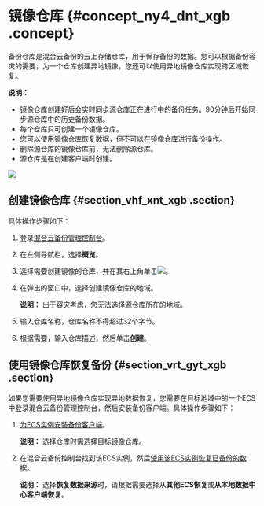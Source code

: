 # 镜像仓库 {#concept_ny4_dnt_xgb .concept}

备份仓库是混合云备份的云上存储仓库，用于保存备份的数据。您可以根据备份容灾的需要，为一个仓库创建异地镜像，您还可以使用异地镜像仓库实现跨区域恢复。

**说明：** 

-   镜像仓库创建好后会实时同步源仓库正在进行中的备份任务。90分钟后开始同步源仓库中的历史备份数据。
-   每个仓库只可创建一个镜像仓库。
-   您可以使用镜像仓库恢复数据，但不可以在镜像仓库进行备份操作。
-   删除源仓库的镜像仓库前，无法删除源仓库。
-   源仓库是在创建客户端时创建。

![](http://static-aliyun-doc.oss-cn-hangzhou.aliyuncs.com/assets/img/132497/156465316643757_zh-CN.png)

## 创建镜像仓库 {#section_vhf_xnt_xgb .section}

具体操作步骤如下：

1.  登录[混合云备份管理控制台](https://hbr.console.aliyun.com)。
2.  在左侧导航栏，选择**概览**。
3.  选择需要创建镜像的仓库，并在其右上角单击![](http://static-aliyun-doc.oss-cn-hangzhou.aliyuncs.com/assets/img/132497/156465316639694_zh-CN.png)。
4.  在弹出的窗口中，选择创建镜像仓库的地域。

    **说明：** 出于容灾考虑，您无法选择源仓库所在的地域。

5.  输入仓库名称，仓库名称不得超过32个字节。
6.  根据需要，输入仓库描述，然后单击**创建**。

## 使用镜像仓库恢复备份 {#section_vrt_gyt_xgb .section}

如果您需要使用异地镜像仓库实现异地数据恢复，您需要在目标地域中的一个ECS中登录混合云备份管理控制台，然后安装备份客户端。具体操作步骤如下：

1.  [为ECS实例安装备份客户端](intl.zh-CN/ECS备份教程/文件备份/准备工作.md#section_vb1_zz5_fgb)。

    **说明：** 选择仓库时需选择目标镜像仓库。

2.  在混合云备份控制台找到该ECS实例，然后[使用该ECS实例恢复已备份的数据](intl.zh-CN/ECS备份教程/文件备份/恢复ECS文件.md)。

    **说明：** 选择**恢复数据来源**时，请根据需要选择从**其他ECS恢复**或**从本地数据中心客户端恢复**。


